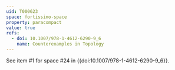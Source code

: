 ```yaml
---
uid: T000623
space: fortissimo-space
property: paracompact
value: true
refs:
  - doi: 10.1007/978-1-4612-6290-9_6
    name: Counterexamples in Topology
---
```

See item #1 for space #24 in {{doi:10.1007/978-1-4612-6290-9_6}}.
